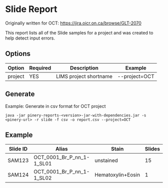 # Slide Report

Originally written for OCT: https://jira.oicr.on.ca/browse/GLT-2070

This report lists all of the Slide samples for a project and was created to help detect input errors.

## Options

| Option | Required | Description | Example |
|--------|----------|-------------|---------|
| project | YES | LIMS project shortname | --project=OCT |

## Generate

Example: Generate in csv format for OCT project

```
java -jar pinery-reports-<version>-jar-with-dependencies.jar -s <pinery-url> -r slide -f csv -o report.csv --project=OCT
```

## Example

| Slide ID | Alias | Stain | Slides | Discards |
|----------|-------|-------|--------|----------|
| SAM123 | OCT_0001_Br_P_nn_1-1_SL01 | unstained | 15 | 0 |
| SAM124 | OCT_0001_Br_P_nn_1-1_SL02 | Hematoxylin+Eosin | 1 | 0 |
